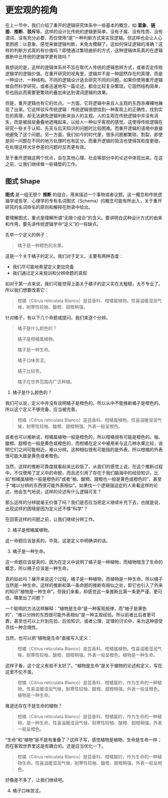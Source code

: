 # 更宏观的视角

在上一节中，我们介绍了重开的逻辑研究体系中一些基本的概念，如 **意象**、**链接**、**推断**、**驳斥**等。这样的设计比传统的逻辑更简单，没有子属、没有性质、没有谓词、没有充分必要，而仅使用“是”一种判断方式来实现逻辑。但这样也会让人心里困惑：以意象、感觉来做逻辑判断，未免太模糊了。这如何保证逻辑的准确？这样的判断方式真的有价值吗？即使通过繁琐曲折的方式，这种逻辑体系真的在逻辑推断中比传统的逻辑学更有效吗？

我想说的是，这样的逻辑体系并不旨在取代人传统的逻辑思辨方式，或者否定传统逻辑学的逻辑价值。在重开研究的视角里，逻辑并不是一种固然存在的真理，而是一种设计、一种结构。不同的逻辑设计适合研究不同的问题。如果你使用重开逻辑做自然科学研究，或者迅速地写一篇论述，都会比较复杂繁琐。它固然结构简单，但也因此而需要更繁琐的叠加来达到谓词逻辑的效果。

但是，重开逻辑也有它的优点。一方面，它将逻辑中来自人主观的东西赤裸裸地展现了出来。它这样驳斥传统逻辑：传统逻辑很想找到一种客观上的正确性，找到实在的真理，却无法避免逻辑判断来自人的主观。人的主观在传统逻辑中并没有消失，而是被层层叠叠地遮掩起来，以给人一种似乎客观的感觉。这使得传统逻辑在研究一些关于认知、先天与后天知识的问题时比较困难。而重开逻辑的语境中直接地避免了这个问题。另一方面，我们如今的时代里，很多问题都繁琐、割裂，即使是同一问题在不同的地方处理时也有区分。而重开逻辑的简洁也使得其粒度更细，在处理这样犬牙参差的问题时反而更有效。

至于重开逻辑这两个优点，会在其他心理、社会等部分中的论述中体现出来。在这之前，让我们继续做一些铺垫的工作。

## 图式 Shape

**图式** 是一组无限个 **推断** 的组合，用来描述一个事物或者议题。这一概念和传统逻辑学或哲学、心理学的专有名词图式（Schema）的概念可能有所出入，关于重开研究的名词命名的原则和解释在附录中给出。

要理解图式，重点是理解所谓“无限个组合”的含义。要讲明白这种设计方式的由来和作用，要先讲传统逻辑学中“定义”的一些缺点。

先举一个定义的例子：

> 橘子是一种橙色的水果。

这是一个关于橘子的定义。我们对于定义，主要有两种态度：

* 我们尽可能地希望定义更加完备
* 我们通过定义来规训和分辨命题的真假

如对于第一点来说，我们可能觉得上面关于橘子的定义实在太粗糙，太不专业了。所以我们想要改善它：

> 柑橘（Citrus reticulata Blanco）是芸香科、柑橘属植物。性喜温暖湿润气候，耐寒性较柚、酸橙、甜橙稍强。

针对橘子，有以下几个命题或提问。我们来逐个分辨。

> 橘子是什么颜色的？
> 
> 橘子是柑橘属植物。
> 
> 橘子是一种生命。
> 
> 橘子口味苦涩。
> 
> 橘子比较贵。
> 
> 橘子在世界范围内广泛种植。

1. 橘子是什么颜色的？

我们可以说，定义中并没有说明橘子是橙色的。所以从中不能推断橘子是橙色的。所以这个定义不够完备，应当被完善。

> 柑橘（Citrus reticulata Blanco）是芸香科、柑橘属植物。性喜温暖湿润气候，耐寒性较柚、酸橙、甜橙稍强。外表一般呈橙色。

或者也可以推断说，柑橘属植物一般是橙色的，所以柑橘很有可能是橙色的。柚、酸橙、甜橙也一般是黄色或橙色的，而柑橘在定义中被用来与这几种水果比较，说明它们之间可能相近，难以分辨。这种相似很有可能指的是外表，所以柑橘的外表很可能大致是黄色或者橙色。

当然，这样的推断可靠度就看起来比较低了。从我们的感觉上说，在这个推断过程中，不仅使用了定义中的命题，而且还引用了存在于我们脑海中的经验知识，比如“柑橘属植物一般是橙色的”或者“柚、酸橙、甜橙也一般是黄色或橙色的”，甚至于“难以分辨的东西很可能外表相似”。如果找一个逻辑强迫症的人来看这样的论述，他会生气地说，这样的论述有什么逻辑可言？

那么这样的分辨就毫无价值了吗？我们是否应当把定义继续补充下去，也就是说，出现这样的困境是因为定义还不够“科学”？

在回答这样的问题之前，让我们继续分辨工作。

2. 橘子是柑橘属植物。

这一命题应该是真的。毕竟，这是定义中明确讲的话。

3. 橘子是一种生命。

这一命题应该是真的。因为在定义中说明了橘子是一种植物，而植物暗含了生命的概念，所以橘子应该是一种生命。

真的如此吗？展开来说这个过程，橘子是一种植物，而植物是一种生命。所以橘子当然是一种生命。这样的推断和第一条命题的推断有相似之处，即它也引入了外来的知识“植物是一种生命”。但我们来看，却感觉这一条推断比第一条更严谨、更可信。哪里出了问题？

一个聪明的方法这样解释：“植物是生命”是一种客观规律，而“柚子是黄色的”、“难以分辨的东西很可能外表相似”是一种主观经验。所以前者比后者更可靠，甚至也可以上升到先验、后验知识，或者公理、定理的讨论中，来为这种感受寻找一种合理性。

当然，也可以把“植物是生命”直接写入定义：

> 柑橘（Citrus reticulata Blanco）是芸香科、柑橘属植物。性喜温暖湿润气候，耐寒性较柚、酸橙、甜橙稍强。外表一般呈橙色。植物是一种生命。

这样子看，这个定义有些不太好了。“植物是生命”是关于植物的论述和定义，写在这里不伦不类。

> 柑橘（Citrus reticulata Blanco）是芸香科、柑橘属的，作为生命的一种植物。性喜温暖湿润气候，耐寒性较柚、酸橙、甜橙稍强。外表一般呈橙色。植物是一种生命。

难道还存在不是生命的植物？

> 柑橘（Citrus reticulata Blanco）是芸香科、柑橘属的，作为生命的一种植物，是一种生命。性喜温暖湿润气候，耐寒性较柚、酸橙、甜橙稍强。外表一般呈橙色。

“生命”和“植物”是不是有重叠了？这样子写，感觉植物是植物、生命是生命一样；而在客观世界里这是有耦合的。还是应当优化一下。

> 柑橘（Citrus reticulata Blanco）是芸香科、柑橘属的，作为生命的一种植物生命。性喜温暖湿润气候，耐寒性较柚、酸橙、甜橙稍强。外表一般呈橙色。

好像差不多了，让我们继续吧。

4. 橘子口味苦涩。
